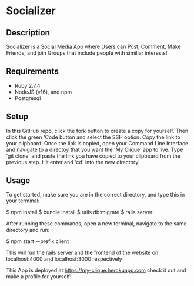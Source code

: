 # Socializer

## Description

Socializer is a Social Media App where Users can Post, Comment, Make Friends, and join Groups that include people with similiar interests!

## Requirements

- Ruby 2.7.4
- NodeJS (v16), and npm
- Postgresql


## Setup

In this GitHub repo, click the fork button to create a copy for yourself. Then click the green 'Code button and select the SSH option. Copy the link to your clipboard.
Once the link is copied, open your Command Line Interface and navigate to a directoy that you want the 'My Clique' app to live. Type 'git clone' and paste the link you have copied to your clipboard from the previous step. Hit enter and 'cd' into the new directory!

## Usage


To get started, make sure you are in the correct directory, and type this in your terminal:

$ npm install
$ bundle install
$ rails db:migrate
$ rails server

After running these commands, open a new terminal, navigate to the same directory and run:

$ npm start --prefix client

This will run the rails server and the frontend of the website on localhost:4000 and localhost:3000 respectively

This App is deployed at https://my-clique.herokuapp.com check it out and make a profile for yourself!


